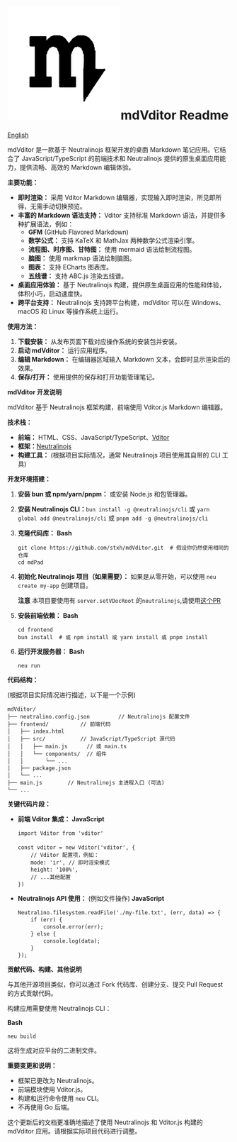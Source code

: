 # ![](resources/icons/appIcon.png)**mdVditor Readme**

[English](README.md)

mdVditor 是一款基于 Neutralinojs 框架开发的桌面 Markdown 笔记应用。它结合了 JavaScript/TypeScript 的前端技术和 Neutralinojs 提供的原生桌面应用能力，提供流畅、高效的 Markdown 编辑体验。

**主要功能：**

* **即时渲染：** 采用 Vditor Markdown 编辑器，实现输入即时渲染，所见即所得，无需手动切换预览。
* **丰富的 Markdown 语法支持：** Vditor 支持标准 Markdown 语法，并提供多种扩展语法，例如：
  * **GFM** (GitHub Flavored Markdown)
  * **数学公式：** 支持 KaTeX 和 MathJax 两种数学公式渲染引擎。
  * **流程图、时序图、甘特图：** 使用 mermaid 语法绘制流程图。
  * **脑图：** 使用 markmap 语法绘制脑图。
  * **图表：** 支持 ECharts 图表库。
  * **五线谱：** 支持 ABC.js 渲染五线谱。
* **桌面应用体验：** 基于 Neutralinojs 构建，提供原生桌面应用的性能和体验，体积小巧，启动速度快。
* **跨平台支持：** Neutralinojs 支持跨平台构建，mdVditor 可以在 Windows、macOS 和 Linux 等操作系统上运行。

**使用方法：**

1. **下载安装：** 从发布页面下载对应操作系统的安装包并安装。
2. **启动 mdVditor：** 运行应用程序。
3. **编辑 Markdown：** 在编辑器区域输入 Markdown 文本，会即时显示渲染后的效果。
4. **保存/打开：** 使用提供的保存和打开功能管理笔记。

**mdVditor 开发说明**

mdVditor 基于 Neutralinojs 框架构建，前端使用 Vditor.js Markdown 编辑器。

**技术栈：**

* **前端：** HTML、CSS、JavaScript/TypeScript、[Vditor](https://github.com/Vanessa219/vditor)
* **框架：**[Neutralinojs](https://www.google.com/url?sa=E&source=gmail&q=https://neutralino.js.org/)
* **构建工具：** (根据项目实际情况，通常 Neutralinojs 项目使用其自带的 CLI 工具)

**开发环境搭建：**

1. **安装 bun 或 npm/yarn/pnpm：** 或安装 Node.js 和包管理器。
2. **安装 Neutralinojs CLI：**`bun install -g @neutralinojs/cli` 或 `yarn global add @neutralinojs/cli` 或 `pnpm add -g @neutralinojs/cli`
3. **克隆代码库：**
   **Bash**

   ```
   git clone https://github.com/stxh/mdVditor.git  # 假设你仍然使用相同的仓库
   cd mdPad
   ```
4. **初始化 Neutralinojs 项目（如果需要）：** 如果是从零开始，可以使用 `neu create my-app` 创建项目。

   **注意** 本项目要使用有 `server.setVDocRoot` 的`neutralinojs`,请使用[这个PR](https://github.com/neutralinojs/neutralinojs/pull/1365)
5. **安装前端依赖：**
   **Bash**

   ```
   cd frontend
   bun install  # 或 npm install 或 yarn install 或 pnpm install
   ```
6. **运行开发服务器：**
   **Bash**

   ```
   neu run
   ```

**代码结构：**

(根据项目实际情况进行描述，以下是一个示例)

```
mdVditor/
├── neutralino.config.json         // Neutralinojs 配置文件
├── frontend/          // 前端代码
│   ├── index.html
│   ├── src/           // JavaScript/TypeScript 源代码
│   │   ├── main.js      // 或 main.ts
│   │   └── components/  // 组件
│   │       └── ...
│   ├── package.json
│   └── ...
├── main.js        // Neutralinojs 主进程入口 (可选)
└── ...
```

**关键代码片段：**

* **前端 Vditor 集成：**
  **JavaScript**

  ```
  import Vditor from 'vditor'

  const vditor = new Vditor('vditor', {
      // Vditor 配置项，例如：
      mode: 'ir', // 即时渲染模式
      height: '100%',
      // ...其他配置
  })
  ```
* **Neutralinojs API 使用：** (例如文件操作)
  **JavaScript**

  ```
  Neutralino.filesystem.readFile('./my-file.txt', (err, data) => {
      if (err) {
          console.error(err);
      } else {
          console.log(data);
      }
  });
  ```

**贡献代码、构建、其他说明**

与其他开源项目类似，你可以通过 Fork 代码库、创建分支、提交 Pull Request 的方式贡献代码。

构建应用需要使用 Neutralinojs CLI：

**Bash**

```
neu build
```

这将生成对应平台的二进制文件。

**重要变更和说明：**

* 框架已更改为 Neutralinojs。
* 前端模块使用 Vditor.js。
* 构建和运行命令使用 `neu` CLI。
* 不再使用 Go 后端。

这个更新后的文档更准确地描述了使用 Neutralinojs 和 Vditor.js 构建的 mdVditor 应用。请根据实际项目代码进行调整。
